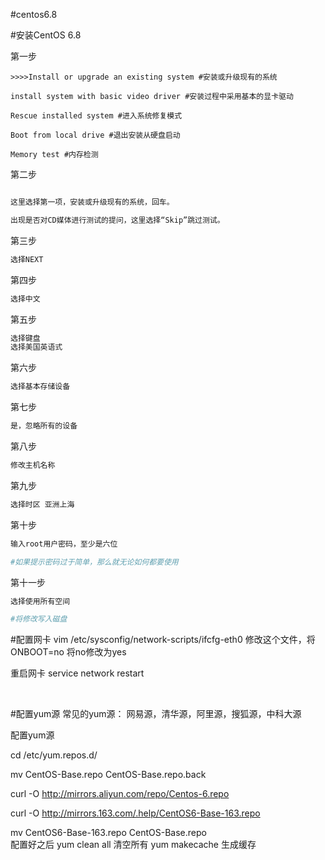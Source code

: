 #centos6.8

#安装CentOS 6.8

第一步

```
>>>>Install or upgrade an existing system #安装或升级现有的系统

install system with basic video driver #安装过程中采用基本的显卡驱动

Rescue installed system #进入系统修复模式

Boot from local drive #退出安装从硬盘启动

Memory test #内存检测
```
第二步

```python

这里选择第一项，安装或升级现有的系统，回车。

出现是否对CD媒体进行测试的提问，这里选择“Skip”跳过测试。
```
第三步

```python
选择NEXT
```
第四步

```python
选择中文
```
第五步

```python
选择键盘
选择美国英语式
```
第六步

```python
选择基本存储设备
```
第七步

```python
是，忽略所有的设备
```
第八步

```python
修改主机名称
```

第九步

```python
选择时区 亚洲上海
```

第十步

```python
输入root用户密码，至少是六位

#如果提示密码过于简单，那么就无论如何都要使用
```

第十一步

```python
选择使用所有空间

#将修改写入磁盘
```
#配置网卡
vim /etc/sysconfig/network-scripts/ifcfg-eth0
修改这个文件，将  ONBOOT=no   将no修改为yes

重启网卡
service network restart

​	

#配置yum源
常见的yum源：
网易源，清华源，阿里源，搜狐源，中科大源

配置yum源

cd /etc/yum.repos.d/


mv CentOS-Base.repo CentOS-Base.repo.back

curl -O http://mirrors.aliyun.com/repo/Centos-6.repo

curl -O http://mirrors.163.com/.help/CentOS6-Base-163.repo


mv CentOS6-Base-163.repo CentOS-Base.repo
​		
配置好之后
yum clean all    清空所有
yum makecache    生成缓存